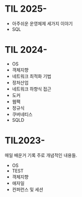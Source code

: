 


# TIL 2025-

- 아주쉬운 운영체제 세가지 이야기
- SQL 



# TIL 2024-

- OS
- 객체지향
- 네트워크 최적화 기법
- 정처산업
- 네트워크 하향식 접근
- 도커
- 웹팩
- 정규식
- 쿠버네티스
- SQLD


# TIL2023-

매일 배운거 기록 주로 개념적인 내용들.

- OS
- TEST
- 객체지향
- 애자일
- 컨퍼런스 및 세션
